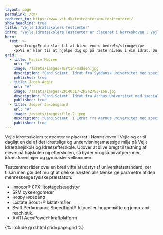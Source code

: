 ```yaml
---
layout: page
permalink: /om/
redirect_to: https://www.vih.dk/testcenter/om-testcenteret/
show_headline: true
title: "Vejle Idrætsskolers Testcenter"
intro: "Vejle Idrætsskolers Testcenter er placeret i Nørreskoven i Vejle og er til dagligt en del af det idrætslige og undervisningsmæssige miljø på Vejle Idrætshøjskole og Idrætsefterskole. Udover at blive brugt til testning af elever på højskolen og efterskolen, så byder vi også privatpersoner, klubber og gymnasier velkommen."
hero:
  text: >-
    <p><strong>Er du klar til at blive endnu bedre?</strong></p>
    <p>Vi er klar til at hjælpe dig op på næste niveau i din idræt. Du vil møde et testcenter med det nyeste udstyr, som giver dig præcise testresultater - og du får kyndig vejledning.</p>
grid:
  - title: Martin Madsen
    url: "#"
    image: /assets/images/martin-madsen.jpg
    description: "Cand.Scient. Idræt fra Syddansk Universitet med speciale i træningsfysiologi. Tidl. testassistent hos Team Danmark"
    published: true
  - title: Jacob Agger
    url: "#"
    image: /assets/images/20140317-2k2a2780-166.jpg
    description: "Cand.Scient. Idræt fra Aarhus Universitet med speciale i træningsfysiologi. Personlig træner indenfor cykling, MTB, løb og triathlon"
    published: true
  - title: Jesper Jakobsgaard
    url: "#"
    image: /assets/images/file-2.jpeg
    description: "Cand.Scient. i Idræt fra Aarhus Universitet med speciale i muskelfysiologi. Undervisningsassistent i Fysisk Træning ved Aarhus Universitet."
    published: true
---
```


Vejle Idrætsskolers testcenter er placeret i Nørreskoven i Vejle og er til dagligt en del af det idrætslige og undervisningsmæssige miljø på Vejle Idrætshøjskole og Idrætsefterskole. Udover at blive brugt til testning af elever på højskolen og efterskolen, så byder vi også privatpersoner, idrætsforeninger og gymnasier velkommen.

Testcentret råder over en bred vifte af udstyr af universitetsstandard, der tilsammen gør det muligt at dække næsten alle tænkelige parametre af den menneskelige fysiske præstation:
 - Innocor® CPX iltoptagelsesudstyr
 - SRM cykelergometer
 - Rodby løbebånd
 - Lactate Scout+® laktat-måler
 - Swift Performance SpeedLight® fotoceller, hoppemåtte og jump-and-reach stik.
 - AMTI AccuPower® kraftplatform

{% include grid.html grid=page.grid %}
